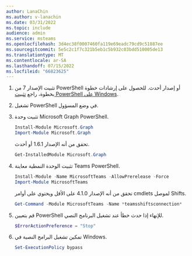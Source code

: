 ```yaml
---
author: LanaChin
ms.author: v-lanachin
ms.date: 03/31/2022
ms.topic: include
audience: admin
ms.service: msteams
ms.openlocfilehash: 3d4ec38f0007460fa119e69eadc79cd9c51887ee
ms.sourcegitcommit: 5e5c2c1f7c321b5eb1c5b932c03bdd510005de13
ms.translationtype: MT
ms.contentlocale: ar-SA
ms.lasthandoff: 07/15/2022
ms.locfileid: "66823625"
---
```

1. تثبيت الإصدار 7 من PowerShell أو إصدار أحدث. للحصول على إرشادات خطوة بخطوة، راجع [تثبيت PowerShell على Windows](/powershell/scripting/install/installing-powershell-on-windows).

1. تشغيل PowerShell في وضع المسؤول.
1. تثبيت وحدة Microsoft Graph PowerShell.

    ```powershell
    Install-Module Microsoft.Graph
    Import-Module Microsoft.Graph
    ```

    تحقق من أنه الإصدار 1.6.1 أو أحدث.

    ```powershell
    Get-InstalledModule Microsoft.Graph 
    ```

1. تثبيت الوحدة النمطية معاينة Teams PowerShell.

    ```powershell
    Install-Module -Name MicrosoftTeams -AllowPrerelease -Force
    Import-Module MicrosoftTeams 
    ```

    تحقق من أنه الإصدار 4.1.0 على الأقل ويحتوي على أوامر cmdlets لموصل Shifts.

    ```powershell
    Get-Command -Module MicrosoftTeams -Name *teamsshiftsconnection* 
    ```

1. قم بتعيين PowerShell للإنهاء إذا حدث خطأ عند تشغيل البرنامج النصي.

    ```powershell
    $ErrorActionPreference = "Stop" 
    ```

1. تمكين تشغيل البرامج النصية في Windows.

    ```powershell
    Set-ExecutionPolicy bypass 
    ```